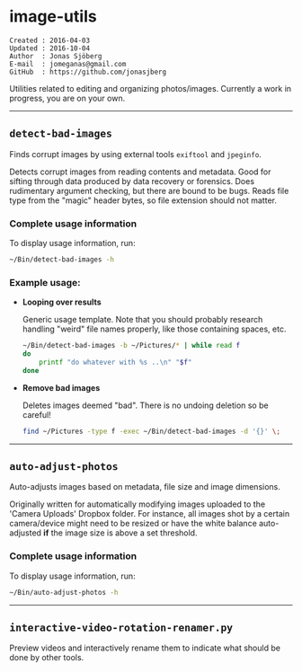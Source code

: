 image-utils
================================================================================

    Created : 2016-04-03
    Updated : 2016-10-04
    Author  : Jonas Sjöberg
    E-mail  : jomeganas@gmail.com
    GitHub  : https://github.com/jonasjberg 

Utilities related to editing and organizing photos/images.
Currently a work in progress, you are on your own.


--------------------------------------------------------------------------------

`detect-bad-images`
-------------------
Finds corrupt images by using external tools `exiftool` and `jpeginfo`.
    
Detects corrupt images from reading contents and metadata.
Good for sifting through data produced by data recovery or forensics.
Does rudimentary argument checking, but there are bound to be bugs.  Reads file
type from the "magic" header bytes, so file extension should not matter. 

### Complete usage information
To display usage information, run:

```bash
~/Bin/detect-bad-images -h
```

### Example usage:

* **Looping over results**  

    Generic usage template. Note that you should probably research handling
    "weird" file names properly, like those containing spaces, etc.

    ```bash
    ~/Bin/detect-bad-images -b ~/Pictures/* | while read f
    do 
        printf "do whatever with %s ..\n" "$f"
    done
    ```

* **Remove bad images**  
    
    Deletes images deemed "bad". There is no undoing deletion so be careful!

    ```bash
    find ~/Pictures -type f -exec ~/Bin/detect-bad-images -d '{}' \;
    ```


--------------------------------------------------------------------------------

`auto-adjust-photos`
--------------------
Auto-adjusts images based on metadata, file size and image dimensions.

Originally written for automatically modifying images uploaded to the 'Camera
Uploads' Dropbox folder. For instance, all images shot by a certain
camera/device might need to be resized or have the white balance auto-adjusted
**if** the image size is above a set threshold.

### Complete usage information
To display usage information, run:

```bash
~/Bin/auto-adjust-photos -h
```


--------------------------------------------------------------------------------

`interactive-video-rotation-renamer.py`
---------------------------------------
Preview videos and interactively rename them to indicate what should be done by
other tools.
